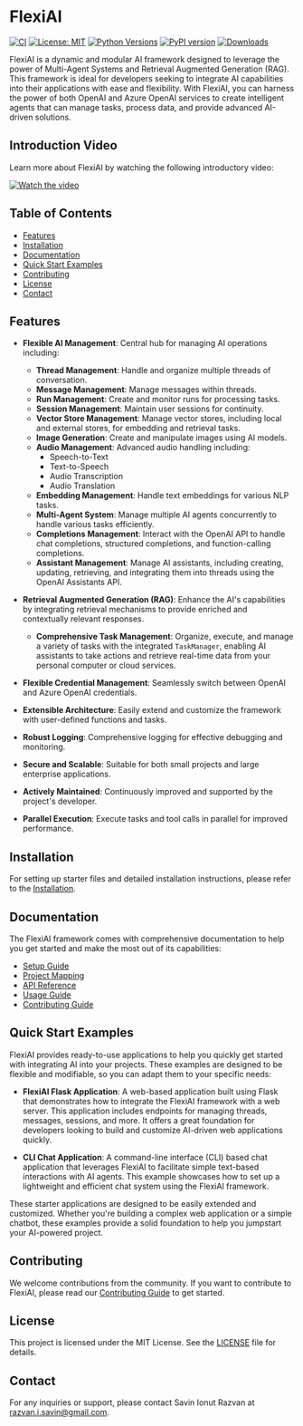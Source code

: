 # FlexiAI

[![CI](https://github.com/SavinRazvan/flexiai/actions/workflows/workflow.yml/badge.svg)](https://github.com/SavinRazvan/flexiai/actions/workflows/workflow.yml)
[![License: MIT](https://img.shields.io/badge/License-MIT-000000.svg)](https://opensource.org/licenses/MIT)
[![Python Versions](https://img.shields.io/pypi/pyversions/flexiai.svg)](https://pypi.org/project/flexiai/)
[![PyPI version](https://badge.fury.io/py/flexiai.svg?v=1.1.8)](https://badge.fury.io/py/flexiai)
[![Downloads](https://static.pepy.tech/badge/flexiai)](https://pepy.tech/project/flexiai)

FlexiAI is a dynamic and modular AI framework designed to leverage the power of Multi-Agent Systems and Retrieval Augmented Generation (RAG). This framework is ideal for developers seeking to integrate AI capabilities into their applications with ease and flexibility. With FlexiAI, you can harness the power of both OpenAI and Azure OpenAI services to create intelligent agents that can manage tasks, process data, and provide advanced AI-driven solutions.

## Introduction Video

Learn more about FlexiAI by watching the following introductory video:

[![Watch the video](https://img.youtube.com/vi/KveLqPBLhUE/0.jpg)](https://www.youtube.com/watch?v=XHkXnQcblPM)

## Table of Contents

- [Features](#features)
- [Installation](https://github.com/SavinRazvan/flexiai/blob/main/docs/setup.md#table-of-contents)
- [Documentation](#documentation)
- [Quick Start Examples](#quick-start-examples)
- [Contributing](#contributing)
- [License](#license)
- [Contact](#contact)

## Features

- **Flexible AI Management**: Central hub for managing AI operations including:
  - **Thread Management**: Handle and organize multiple threads of conversation.
  - **Message Management**: Manage messages within threads.
  - **Run Management**: Create and monitor runs for processing tasks.
  - **Session Management**: Maintain user sessions for continuity.
  - **Vector Store Management**: Manage vector stores, including local and external stores, for embedding and retrieval tasks.
  - **Image Generation**: Create and manipulate images using AI models.
  - **Audio Management**: Advanced audio handling including:
    - Speech-to-Text
    - Text-to-Speech
    - Audio Transcription
    - Audio Translation
  - **Embedding Management**: Handle text embeddings for various NLP tasks.
  - **Multi-Agent System**: Manage multiple AI agents concurrently to handle various tasks efficiently.
  - **Completions Management**: Interact with the OpenAI API to handle chat completions, structured completions, and function-calling completions.
  - **Assistant Management**: Manage AI assistants, including creating, updating, retrieving, and integrating them into threads using the OpenAI Assistants API.
  
- **Retrieval Augmented Generation (RAG)**: Enhance the AI's capabilities by integrating retrieval mechanisms to provide enriched and contextually relevant responses.
  - **Comprehensive Task Management**: Organize, execute, and manage a variety of tasks with the integrated `TaskManager`, enabling AI assistants to take actions and retrieve real-time data from your personal computer or cloud services.
- **Flexible Credential Management**: Seamlessly switch between OpenAI and Azure OpenAI credentials.
- **Extensible Architecture**: Easily extend and customize the framework with user-defined functions and tasks.
- **Robust Logging**: Comprehensive logging for effective debugging and monitoring.
- **Secure and Scalable**: Suitable for both small projects and large enterprise applications.
- **Actively Maintained**: Continuously improved and supported by the project's developer.
- **Parallel Execution**: Execute tasks and tool calls in parallel for improved performance.

## Installation

For setting up starter files and detailed installation instructions, please refer to the [Installation](docs/setup.md#table-of-contents).

## Documentation

The FlexiAI framework comes with comprehensive documentation to help you get started and make the most out of its capabilities:

- [Setup Guide](docs/setup.md)
- [Project Mapping](docs/project_mapping.md)
- [API Reference](docs/api_reference.md)
- [Usage Guide](docs/usage.md)
- [Contributing Guide](docs/contributing.md)

## Quick Start Examples

FlexiAI provides ready-to-use applications to help you quickly get started with integrating AI into your projects. These examples are designed to be flexible and modifiable, so you can adapt them to your specific needs:

- **FlexiAI Flask Application**: A web-based application built using Flask that demonstrates how to integrate the FlexiAI framework with a web server. This application includes endpoints for managing threads, messages, sessions, and more. It offers a great foundation for developers looking to build and customize AI-driven web applications quickly.

- **CLI Chat Application**: A command-line interface (CLI) based chat application that leverages FlexiAI to facilitate simple text-based interactions with AI agents. This example showcases how to set up a lightweight and efficient chat system using the FlexiAI framework.

These starter applications are designed to be easily extended and customized. Whether you're building a complex web application or a simple chatbot, these examples provide a solid foundation to help you jumpstart your AI-powered project.

## Contributing

We welcome contributions from the community. If you want to contribute to FlexiAI, please read our [Contributing Guide](docs/contributing.md) to get started.

## License

This project is licensed under the MIT License. See the [LICENSE](LICENSE.txt) file for details.

## Contact

For any inquiries or support, please contact Savin Ionut Razvan at [razvan.i.savin@gmail.com](mailto:razvan.i.savin@gmail.com).
